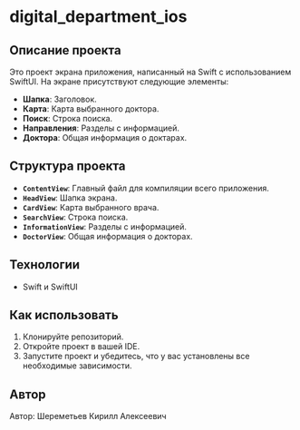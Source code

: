 # digital_department_ios

## Описание проекта
Это проект экрана приложения, написанный на Swift c использованием SwiftUI. На экране присутствуют следующие элементы:

- **Шапка**: Заголовок.
- **Карта**: Карта выбранного доктора.
- **Поиск**: Строка поиска.
- **Направления**: Разделы с информацией.
- **Доктора**: Общая информация о доктарах.

## Структура проекта
- **`ContentView`**: Главный файл для компиляции всего приложения.
- **`HeadView`**:  Шапка экрана.
- **`CardView`**: Карта выбранного врача.
- **`SearchView`**: Строка поиска. 
- **`InformationView`**: Разделы с информацией.
- **`DoctorView`**: Общая информация о докторах. 

## Технологии
- Swift и SwiftUI

## Как использовать
1. Клонируйте репозиторий.
2. Откройте проект в вашей IDE.
3. Запустите проект и убедитесь, что у вас установлены все необходимые зависимости.

## Автор
Автор: Шереметьев Кирилл Алексеевич
